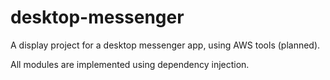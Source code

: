# desktop-messenger

A display project for a desktop messenger app, using AWS tools (planned).

All modules are implemented using dependency injection.
